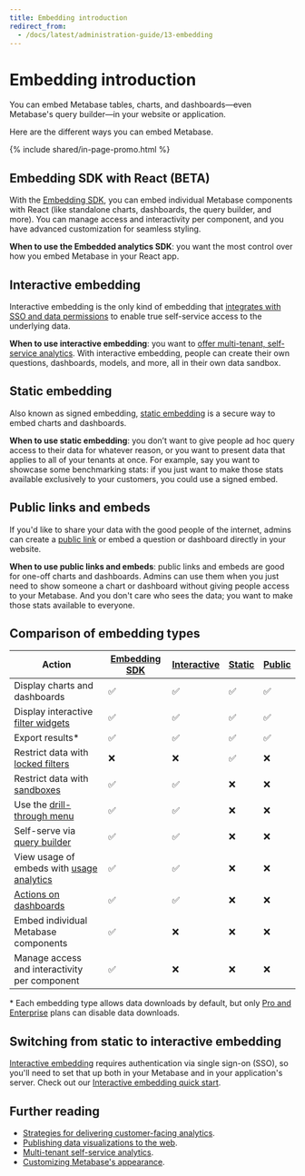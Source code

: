 ```yaml
---
title: Embedding introduction
redirect_from:
  - /docs/latest/administration-guide/13-embedding
---
```


# Embedding introduction

You can embed Metabase tables, charts, and dashboards—even Metabase's query builder—in your website or application.

Here are the different ways you can embed Metabase.

{% include shared/in-page-promo.html %}

## Embedding SDK with React (BETA)

With the [Embedding SDK](./sdk/introduction.md), you can embed individual Metabase components with React (like standalone charts, dashboards, the query builder, and more). You can manage access and interactivity per component, and you have advanced customization for seamless styling.

**When to use the Embedded analytics SDK**: you want the most control over how you embed Metabase in your React app.

## Interactive embedding

Interactive embedding is the only kind of embedding that [integrates with SSO and data permissions](./interactive-embedding.md) to enable true self-service access to the underlying data.

**When to use interactive embedding**: you want to [offer multi-tenant, self-service analytics](https://www.metabase.com/blog/why-full-app-embedding). With interactive embedding, people can create their own questions, dashboards, models, and more, all in their own data sandbox.

## Static embedding

Also known as signed embedding, [static embedding](./static-embedding.md) is a secure way to embed charts and dashboards.

**When to use static embedding**: you don’t want to give people ad hoc query access to their data for whatever reason, or you want to present data that applies to all of your tenants at once. For example, say you want to showcase some benchmarking stats: if you just want to make those stats available exclusively to your customers, you could use a signed embed.

## Public links and embeds

If you'd like to share your data with the good people of the internet, admins can create a [public link](../questions/sharing/public-links.md) or embed a question or dashboard directly in your website.

**When to use public links and embeds**: public links and embeds are good for one-off charts and dashboards. Admins can use them when you just need to show someone a chart or dashboard without giving people access to your Metabase. And you don't care who sees the data; you want to make those stats available to everyone.

## Comparison of embedding types

| Action                                                                                                                          | [Embedding SDK](./sdk/introduction.md) | [Interactive](./interactive-embedding.md) | [Static](./static-embedding.md) | [Public](../questions/sharing/public-links.md) |
| ------------------------------------------------------------------------------------------------------------------------------- | -------------------------------------- | ----------------------------------------- | ------------------------------- | ---------------------------------------------- |
| Display charts and dashboards                                                                                                   | ✅                                     | ✅                                        | ✅                              | ✅                                             |
| Display interactive [filter widgets](https://www.metabase.com/glossary/filter_widget)                                           | ✅                                     | ✅                                        | ✅                              | ✅                                             |
| Export results\*                                                                                                                | ✅                                     | ✅                                        | ✅                              | ✅                                             |
| Restrict data with [locked filters](./static-embedding-parameters.md#restricting-data-in-a-static-embed-with-locked-parameters) | ❌                                     | ❌                                        | ✅                              | ❌                                             |
| Restrict data with [sandboxes](../permissions/data-sandboxes.md)                                                                | ✅                                     | ✅                                        | ❌                              | ❌                                             |
| Use the [drill-through menu](https://www.metabase.com/learn/metabase-basics/querying-and-dashboards/questions/drill-through)    | ✅                                     | ✅                                        | ❌                              | ❌                                             |
| Self-serve via [query builder](https://www.metabase.com/glossary/query_builder)                                                 | ✅                                     | ✅                                        | ❌                              | ❌                                             |
| View usage of embeds with [usage analytics](../usage-and-performance-tools/usage-analytics.md)                                  | ✅                                     | ✅                                        | ❌                              | ❌                                             |
| [Actions on dashboards](../dashboards/actions.md)                                                                               | ✅                                     | ✅                                        | ❌                              | ❌                                             |
| Embed individual Metabase components                                                                                            | ✅                                     | ❌                                        | ❌                              | ❌                                             |
| Manage access and interactivity per component                                                                                   | ✅                                     | ❌                                        | ❌                              | ❌                                             |

\* Each embedding type allows data downloads by default, but only [Pro and Enterprise](https://www.metabase.com/pricing) plans can disable data downloads.

## Switching from static to interactive embedding

[Interactive embedding](./interactive-embedding.md) requires authentication via single sign-on (SSO), so you'll need to set that up both in your Metabase and in your application's server. Check out our [Interactive embedding quick start](https://www.metabase.com/docs/latest/embedding/interactive-embedding-quick-start-guide).

## Further reading

- [Strategies for delivering customer-facing analytics](https://www.metabase.com/learn/metabase-basics/embedding/overview).
- [Publishing data visualizations to the web](https://www.metabase.com/learn/metabase-basics/embedding/charts-and-dashboards).
- [Multi-tenant self-service analytics](https://www.metabase.com/learn/metabase-basics/embedding/multi-tenant-self-service-analytics).
- [Customizing Metabase's appearance](../configuring-metabase/appearance.md).
